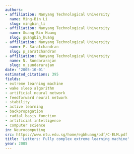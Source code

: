 ```yaml
---
authors:
- affiliation: Nanyang Technological University
  name: Ming-Bin Li
  slug: mingbin_li
- affiliation: Nanyang Technological University
  name: Guang-Bin Huang
  slug: guangbin_huang
- affiliation: Nanyang Technological University
  name: P. Saratchandran
  slug: p_saratchandran
- affiliation: Nanyang Technological University
  name: N. Sundararajan
  slug: n_sundararajan
date: '2005-10-01'
estimated_citations: 395
fields:
- extreme learning machine
- wake sleep algorithm
- artificial neural network
- feedforward neural network
- stability
- active learning
- backpropagation
- radial basis function
- artificial intelligence
- computer science
in: Neurocomputing
src: https://www.ntu.edu.sg/home/egbhuang/pdf/C-ELM.pdf
title: 'Letters: Fully complex extreme learning machine'
year: 2005
---
```

